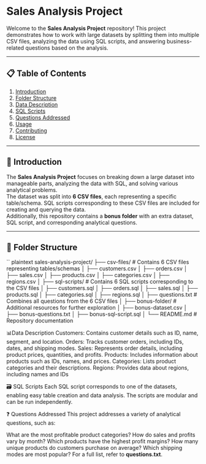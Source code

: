 # Sales Analysis Project

Welcome to the **Sales Analysis Project** repository! This project demonstrates how to work with large datasets by splitting them into multiple CSV files, analyzing the data using SQL scripts, and answering business-related questions based on the analysis.

---

## 📋 Table of Contents

1. [Introduction](#introduction)  
2. [Folder Structure](#folder-structure)  
3. [Data Description](#data-description)  
4. [SQL Scripts](#sql-scripts)  
5. [Questions Addressed](#questions-addressed)  
6. [Usage](#usage)  
7. [Contributing](#contributing)  
8. [License](#license)

---

## 📖 Introduction

The **Sales Analysis Project** focuses on breaking down a large dataset into manageable parts, analyzing the data with SQL, and solving various analytical problems.  
The dataset was split into **6 CSV files**, each representing a specific table/schema. SQL scripts corresponding to these CSV files are included for creating and querying the data.  
Additionally, this repository contains a **bonus folder** with an extra dataset, SQL script, and corresponding analytical questions.

---

## 📂 Folder Structure

`` plaintext
sales-analysis-project/
├── csv-files/                   # Contains 6 CSV files representing tables/schemas
│   ├── customers.csv
│   ├── orders.csv
│   ├── sales.csv
│   ├── products.csv
│   ├── categories.csv
│   ├── regions.csv
│
├── sql-scripts/                 # Contains 6 SQL scripts corresponding to the CSV files
│   ├── customers.sql
│   ├── orders.sql
│   ├── sales.sql
│   ├── products.sql
│   ├── categories.sql
│   ├── regions.sql
│
├── questions.txt                # Combines all questions from the 6 CSV files
│
├── bonus-folder/                # Additional resources for further exploration
│   ├── bonus-dataset.csv
│   ├── bonus-questions.txt
│   ├── bonus-sql-script.sql
│
└── README.md                    # Repository documentation

📊Data Description
Customers: Contains customer details such as ID, name, segment, and location.
Orders: Tracks customer orders, including IDs, dates, and shipping modes.
Sales: Represents order details, including product prices, quantities, and profits.
Products: Includes information about products such as IDs, names, and prices.
Categories: Lists product categories and their descriptions.
Regions: Provides data about regions, including names and IDs

🗃️ SQL Scripts
Each SQL script corresponds to one of the datasets, enabling easy table creation and data analysis. The scripts are modular and can be run independently.

❓ Questions Addressed
This project addresses a variety of analytical questions, such as:

What are the most profitable product categories?
How do sales and profits vary by month?
Which products have the highest profit margins?
How many unique products do customers purchase on average?
Which shipping modes are most popular?
For a full list, refer to **questions.txt**.

